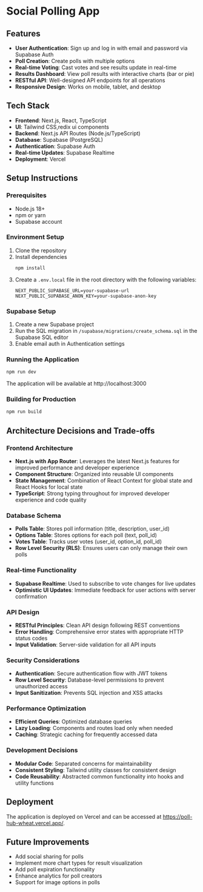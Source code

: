 # Social Polling App

## Features

- **User Authentication**: Sign up and log in with email and password via Supabase Auth
- **Poll Creation**: Create polls with multiple options
- **Real-time Voting**: Cast votes and see results update in real-time
- **Results Dashboard**: View poll results with interactive charts (bar or pie)
- **RESTful API**: Well-designed API endpoints for all operations
- **Responsive Design**: Works on mobile, tablet, and desktop

## Tech Stack

- **Frontend**: Next.js, React, TypeScript
- **UI**: Tailwind CSS,redix ui components
- **Backend**: Next.js API Routes (Node.js/TypeScript)
- **Database**: Supabase (PostgreSQL)
- **Authentication**: Supabase Auth
- **Real-time Updates**: Supabase Realtime
- **Deployment**: Vercel

## Setup Instructions

### Prerequisites

- Node.js 18+
- npm or yarn
- Supabase account

### Environment Setup

1. Clone the repository
2. Install dependencies
   ```bash
   npm install
   ```
3. Create a `.env.local` file in the root directory with the following variables:
   ```
   NEXT_PUBLIC_SUPABASE_URL=your-supabase-url
   NEXT_PUBLIC_SUPABASE_ANON_KEY=your-supabase-anon-key
   ```

### Supabase Setup

1. Create a new Supabase project
2. Run the SQL migration in `/supabase/migrations/create_schema.sql` in the Supabase SQL editor
3. Enable email auth in Authentication settings

### Running the Application

```bash
npm run dev
```

The application will be available at http://localhost:3000

### Building for Production

```bash
npm run build
```

## Architecture Decisions and Trade-offs

### Frontend Architecture

- **Next.js with App Router**: Leverages the latest Next.js features for improved performance and developer experience
- **Component Structure**: Organized into reusable UI components
- **State Management**: Combination of React Context for global state and React Hooks for local state
- **TypeScript**: Strong typing throughout for improved developer experience and code quality

### Database Schema

- **Polls Table**: Stores poll information (title, description, user_id)
- **Options Table**: Stores options for each poll (text, poll_id)
- **Votes Table**: Tracks user votes (user_id, option_id, poll_id)
- **Row Level Security (RLS)**: Ensures users can only manage their own polls

### Real-time Functionality

- **Supabase Realtime**: Used to subscribe to vote changes for live updates
- **Optimistic UI Updates**: Immediate feedback for user actions with server confirmation

### API Design

- **RESTful Principles**: Clean API design following REST conventions
- **Error Handling**: Comprehensive error states with appropriate HTTP status codes
- **Input Validation**: Server-side validation for all API inputs

### Security Considerations

- **Authentication**: Secure authentication flow with JWT tokens
- **Row Level Security**: Database-level permissions to prevent unauthorized access
- **Input Sanitization**: Prevents SQL injection and XSS attacks

### Performance Optimization

- **Efficient Queries**: Optimized database queries
- **Lazy Loading**: Components and routes load only when needed
- **Caching**: Strategic caching for frequently accessed data

### Development Decisions

- **Modular Code**: Separated concerns for maintainability
- **Consistent Styling**: Tailwind utility classes for consistent design
- **Code Reusability**: Abstracted common functionality into hooks and utility functions

## Deployment

The application is deployed on Vercel and can be accessed at https://poll-hub-wheat.vercel.app/.

## Future Improvements

- Add social sharing for polls
- Implement more chart types for result visualization
- Add poll expiration functionality
- Enhance analytics for poll creators
- Support for image options in polls
